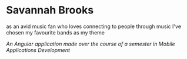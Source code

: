 # Savannah Brooks

as an avid music fan who loves connecting to people through music I've chosen my favourite bands as my theme

*An Angular application made over the course of a semester in Mobile Applications Development*
